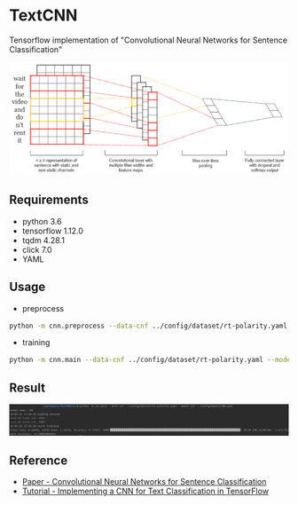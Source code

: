 # TextCNN

Tensorflow implementation of "Convolutional Neural Networks for Sentence Classification"

![model](asserts/model.PNG)

## Requirements

* python 3.6
* tensorflow 1.12.0
* tqdm 4.28.1
* click 7.0
* YAML

## Usage

* preprocess
```bash
python -m cnn.preprocess --data-cnf ../config/dataset/rt-polarity.yaml
```
* training
```bash
python -m cnn.main --data-cnf ../config/dataset/rt-polarity.yaml --model-cnf ../config/model/CNN.yaml
```

## Result

![terminal](asserts/result.PNG)

## Reference

* [Paper - Convolutional Neural Networks for Sentence Classification](https://arxiv.org/pdf/1408.5882.pdf)
* [Tutorial - Implementing a CNN for Text Classification in TensorFlow](http://www.wildml.com/2015/12/implementing-a-cnn-for-text-classification-in-tensorflow/)